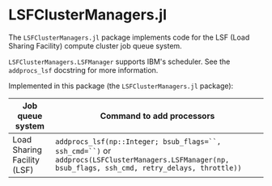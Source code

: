 # LSFClusterManagers.jl

The `LSFClusterManagers.jl` package implements code for the LSF (Load Sharing Facility) compute cluster job queue system.

`LSFClusterManagers.LSFManager` supports IBM's scheduler.  See the `addprocs_lsf` docstring
for more information.

Implemented in this package (the `LSFClusterManagers.jl` package):

| Job queue system | Command to add processors |
| ---------------- | ------------------------- |
| Load Sharing Facility (LSF) | `addprocs_lsf(np::Integer; bsub_flags=``, ssh_cmd=``)` or `addprocs(LSFClusterManagers.LSFManager(np, bsub_flags, ssh_cmd, retry_delays, throttle))` |
